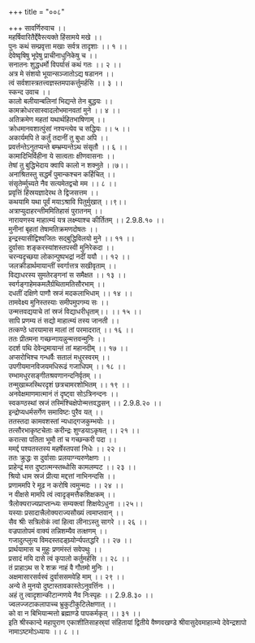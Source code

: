 +++
title = "००८"

+++
सावर्णिरुवाच ।।  
महर्षिवारितैर्द्देवैस्त्यक्ते हिंसामये मखे ।।  
पुनः कथं सम्प्रवृत्ता मखाः सर्वत्र तादृशाः ।। १ ।।  
देवेष्वृषिषु भूपेषु प्राचीनाधुनिकेषु च ।।  
सनातनः शुद्धधर्मो विपर्यासं कथं गतः ।। २ ।।  
अत्र मे संशयो भूयान्सञ्जातोऽद्य षडानन ।।  
त्वं सर्वशास्त्रतत्त्वज्ञस्तमपाकर्त्तुमर्हसि ।। ३ ।।  
स्कन्द उवाच ।।  
कालो बलीयान्बलिनां भिद्यन्ते तेन बुद्धयः ।।  
कामक्रोधरसास्वादलोभमानवतां मुने ।। ४ ।।  
अतिक्रमेण महतां यथार्थहितभाषिणाम् ।।  
क्रोधमानवशात्पुंसां नश्यन्त्येव च सद्धियः ।। ५ ।।  
अकार्यमपि ते कर्तुं तदानीं तु बुधा अपि ।।  
प्रवर्त्तन्तेऽनुतप्यन्ते बम्भ्रम्यन्तेऽथ संसृतौ ।। ६ ।।  
कामादिभिर्विहीना ये सात्वताः क्षीणवासनाः ।।  
तेषां तु बुद्धिभेदाय क्वापि कालो न शक्नुते ।।७।।  
अनाश्रितस्तु सद्धर्मं पुमान्कश्चन कर्हिचित् ।।  
संसृतेर्म्मुच्यते नैव सत्यमेतद्वचो मम ।। ८ ।।  
प्रवृत्तिं हिंस्रयज्ञादेरथ ते द्विजसत्तम ।।  
कथयामि यथा पूर्वं मयाऽश्रावि पितुर्मुखात् ।।९।।  
अत्राप्युदाहरन्तीममितिहासं पुरातनम् ।।  
नारायणस्य माहात्म्यं यत्र लक्ष्म्याश्च कीर्तितम् ।। 2.9.8.१० ।।  
मुनीनां बृहतां तेषामतिक्रमणदोषतः ।।  
इन्द्रस्यासीद्विश्वजितः सद्बुद्धिविलयो मुने ।। ११ ।।  
दुर्वासाः शङ्करस्यांशस्तपस्वी मुनिरेकदा ।।  
चरन्यदृच्छया लोकान्पुष्पभद्रां नदीं ययौ ।। १२ ।।  
जलक्रीडार्थमायान्तीं स्वर्गात्तत्र सखीवृताम् ।।  
विद्याधरस्य सुमतेरङ्गनां स समैक्षत ।। १३ ।।  
स्वर्गङ्गाहेमकमलैर्ग्रथितामतिसौरभाम् ।।  
दधतीं दक्षिणे पाणौ स्रजं मदकलाभिधाम् ।। १४ ।।  
तामवेक्ष्य मुनिस्तस्याः समीपमुपगम्य सः ।।  
उन्मत्तवद्ययाचे तां स्रजं विद्याधरीधृताम्।। ।। १५ ।।  
सापि प्रणम्य तं सद्यो माहात्म्यं तस्य जानती ।।  
तत्कण्ठे धारयामास मालां तां परमादरात् ।। १६ ।।  
ततः प्रीतमना गच्छन्गायन्नुन्मत्तवन्मुनिः ।।  
ददर्श पथि देवेन्द्रमायान्तं तां महानदीम् ।। १७ ।।  
अप्सरोभिश्च गन्धर्वैः सतालं मधुरस्वरम् ।।  
उपगीयमानविजयमधिरूढं गजाधिपम् ।। १८ ।।  
रम्भामधुरसङ्गीतश्रवणानन्दनिर्वृतम् ।।  
तन्मुखाब्जस्थिरदृशं छत्रचामरशोभितम् ।। १९ ।।  
अनवेक्षमाणमात्मानं तं दृष्ट्वा सोऽत्रिनन्दनः ।।  
स्वकण्ठस्थां स्रजं तस्मिंश्चिक्षेपोन्मत्तवद्धसन् ।। 2.9.8.२० ।।  
इन्द्रोप्यधर्मसर्गेण समाविष्टः पुरैव यत् ।।  
ततस्तदा कामवशस्तां न्यधाद्गजकुम्भयोः ।।  
तत्सौरभाकृष्टचेताः करीन्द्रः शुण्डयाऽकृषत् ।। २१ ।।  
करात्सा पतिता भूमौ तां च गच्छन्करी पदा ।।  
ममर्द्द पश्यतस्तस्य महर्षेस्तपसां निधेः ।। २२ ।।  
ततः क्रुद्धः स दुर्वासाः प्रलयाग्न्यरुणेक्षणः ।।  
प्राहेन्द्रं मत्त दुष्टात्मन्स्तब्धोसि कामलम्पट ।। २३ ।।  
श्रियो धाम स्रजं प्रीत्या मद्दत्तां नाभिनन्दसि ।।  
प्रणाममपि रे मूढ न करोषि त्वमुन्मदः ।। २४ ।।  
न वीक्षसे मामपि त्वं त्वादृङ्मत्तैकशिक्षकम् ।।  
त्रैलोक्यराज्यप्राप्तान्ध्यः सम्यक्त्वां शिक्षयेऽधुना ।।२५।।  
यस्याः प्रसादात्त्रैलोक्यराज्यसौख्यं त्वमाप्तवान् ।।  
सैव श्रीः सत्रिलोकं त्वां हित्वा लीनाऽस्तु सागरे ।। २६ ।।  
वज्रपातोपमं वाक्यं तन्निशम्यैव तत्क्षणम् ।।  
गजादुत्प्लुत्य विमदस्तदङ्घ्र्योर्न्यपतद्धरि ।। २७ ।।  
प्रार्थयामास च मुहुः प्रणमंस्तं सवेपथुः ।।  
प्रसादं मयि दासे त्वं कृपालो कर्तुमर्हसि ।। २८ ।।  
तं प्राहाऽथ स रे शक्र नाहं वै गौतमो मुनिः ।।  
अक्षमासारसर्वस्वं दुर्वाससमवेहि माम् ।। २९ ।।  
अन्ये ते मुनयो दुष्टास्तावकास्तेऽनुवर्त्तिनः ।।  
अहं तु त्वादृशान्कीटान्गणये नैव निःस्पृहः ।। 2.9.8.३० ।।  
ज्वलज्जटाकलापाच्च भ्रुकुटीकुटिलेक्षणात् ।।  
को वा न बिभियान्मत्तो ब्रह्माण्डे पापकर्मकृत् ।। ३१ ।।  
इति श्रीस्कान्दे महापुराण एकाशीतिसाहस्र्यां संहितायां द्वितीये वैष्णवखण्डे श्रीवासुदेवमाहात्म्ये देवेन्द्रशापो नामाऽष्टमोऽध्यायः ।। ८ ।।